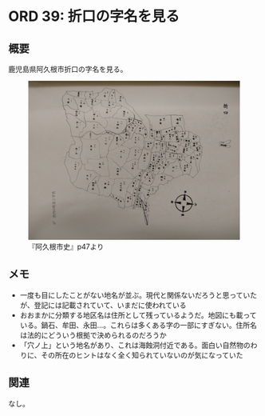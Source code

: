 # ORD 39: 折口の字名を見る

<!-- toc -->

## 概要

鹿児島県阿久根市折口の字名を見る。

<figure>
  <img src="./images/20250730aza.jpg" width="600">
  <figcaption>『阿久根市史』p47より</figcaption>
</figure>

## メモ

- 一度も目にしたことがない地名が並ぶ。現代と関係ないだろうと思っていたが、登記には記載されていて、いまだに使われている
- おおまかに分類する地区名は住所として残っているようだ。地図にも載っている。鍋石、牟田、永田...。これらは多くある字の一部にすぎない。住所名は法的にどういう根拠で決められるのだろうか
- 「穴ノ上」という地名があり、これは海蝕洞付近である。面白い自然物のわりに、その所在のヒントはなく全く知られていないのが気になっていた

## 関連

<!-- 関連するエントリやリンクを記載する -->

なし。
